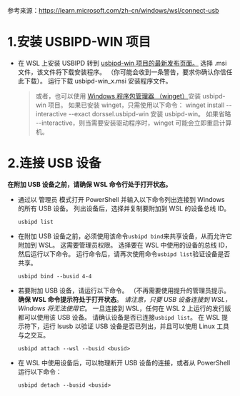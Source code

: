 参考来源：https://learn.microsoft.com/zh-cn/windows/wsl/connect-usb
# 1.安装 USBIPD-WIN 项目
- 在 WSL 上安装 USBIPD
  转到 [usbipd-win 项目的最新发布页面。](https://github.com/dorssel/usbipd-win/releases)
  选择 .msi 文件，该文件将下载安装程序。 （你可能会收到一条警告，要求你确认你信任此下载）。
  运行下载 usbipd-win_x.msi 安装程序文件。

  > 或者，也可以使用 [Windows 程序包管理器 （winget）](https://learn.microsoft.com/zh-cn/windows/package-manager/winget/)安装 usbipd-win 项目。 如果已安装 winget，只需使用以下命令： winget install --interactive --exact dorssel.usbipd-win 安装 usbipd-win。 如果省略 --interactive，则当需要安装驱动程序时，winget 可能会立即重启计算机。
# 2.连接 USB 设备
**在附加 USB 设备之前，请确保 WSL 命令行处于打开状态。**  
- 通过以 管理员 模式打开 PowerShell 并输入以下命令列出连接到 Windows 的所有 USB 设备。 列出设备后，选择并复制要附加到 WSL 的设备总线 ID。
  ```
  usbipd list
  ```
- 在附加 USB 设备之前，必须使用该命令`usbipd bind`来共享设备，从而允许它附加到 WSL。 这需要管理员权限。 选择要在 WSL 中使用的设备的总线 ID，然后运行以下命令。 运行命令后，请再次使用命令`usbipd list`验证设备是否共享。
  ```
  usbipd bind --busid 4-4
  ```
- 若要附加 USB 设备，请运行以下命令。 （不再需要使用提升的管理员提示。**确保 WSL 命令提示符处于打开状态**。 *请注意，只要 USB 设备连接到 WSL，Windows 将无法使用它*。 一旦连接到 WSL，任何在 WSL 2 上运行的发行版都可以使用该 USB 设备。 请确认设备是否已连接`usbipd list`。 在 WSL 提示符下，运行 lsusb 以验证 USB 设备是否已列出，并且可以使用 Linux 工具与之交互。
  ```
  usbipd attach --wsl --busid <busid>
  ```
- 在 WSL 中使用设备后，可以物理断开 USB 设备的连接，或者从 PowerShell 运行以下命令：
  ```
  usbipd detach --busid <busid>
  ```

